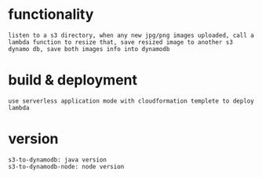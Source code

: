 # functionality
	listen to a s3 directory, when any new jpg/png images uploaded, call a lambda function to resize that, save resized image to another s3 dynamo db, save both images info into dynamodb
	
# build & deployment
	use serverless application mode with cloudformation templete to deploy lambda

# version
	s3-to-dynamodb: java version
	s3-to-dynamodb-node: node version